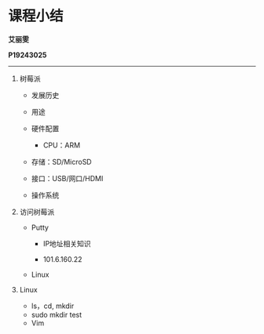 # 课程小结

**艾丽雯**

**P19243025**



---



1. 树莓派

   - 发展历史

   - 用途

   - 硬件配置

     - CPU：ARM

   - 存储：SD/MicroSD

   - 接口：USB/网口/HDMI 
   - 操作系统

       

2. 访问树莓派

   - Putty

     - IP地址相关知识

     - 101.6.160.22
   - Linux




3. Linux

   - ls，cd, mkdir
   - sudo mkdir test
   - Vim







